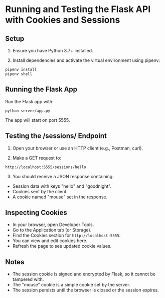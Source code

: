 # Running and Testing the Flask API with Cookies and Sessions

## Setup

1. Ensure you have Python 3.7+ installed.

2. Install dependencies and activate the virtual environment using pipenv:

```
pipenv install
pipenv shell
```

## Running the Flask App

Run the Flask app with:

```
python server/app.py
```

The app will start on port 5555.

## Testing the /sessions/<key> Endpoint

1. Open your browser or use an HTTP client (e.g., Postman, curl).

2. Make a GET request to:

```
http://localhost:5555/sessions/hello
```

3. You should receive a JSON response containing:

- Session data with keys "hello" and "goodnight".
- Cookies sent by the client.
- A cookie named "mouse" set in the response.

## Inspecting Cookies

- In your browser, open Developer Tools.
- Go to the Application tab (or Storage).
- Find the Cookies section for `http://localhost:5555`.
- You can view and edit cookies here.
- Refresh the page to see updated cookie values.

## Notes

- The session cookie is signed and encrypted by Flask, so it cannot be tampered with.
- The "mouse" cookie is a simple cookie set by the server.
- The session persists until the browser is closed or the session expires.
